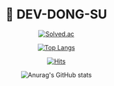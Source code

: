 <div align=center>
  <h1>🚽 DEV-DONG-SU</h1> 
</center>

[![Solved.ac](http://mazassumnida.wtf/api/v2/generate_badge?boj=kimhuisuv)](https://solved.ac/kimhuisuv)


[![Top Langs](https://github-readme-stats.vercel.app/api/top-langs/?username=dev-dong-su&exclude_repo=Bob-Chin&layout=compact)](https://github.com/anuraghazra/github-readme-stats)

[![Hits](https://hits.seeyoufarm.com/api/count/incr/badge.svg?url=https%3A%2F%2Fgithub.com%2Fdev-dong-su&count_bg=%2379C83D&title_bg=%23555555&icon=github.svg&icon_color=%23E7E7E7&title=hits&edge_flat=false)](https://hits.seeyoufarm.com)

![Anurag's GitHub stats](https://github-readme-stats.vercel.app/api?username=dev-dong-su&show_icons=true&theme=transparent)
